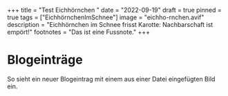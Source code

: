 +++
title = "Test Eichhörnchen "
date = "2022-09-19"
draft = true
pinned = true
tags = ["EichhörnchenImSchnee"]
image = "eichho-rnchen.avif"
description = "Eichhörnchen im Schnee frisst Karotte: Nachbarschaft ist empört!"
footnotes = "Das ist eine Fussnote."
+++
# Blogeinträge

So sieht ein neuer Blogeintrag mit einem aus einer Datei eingefügten Bild ein.